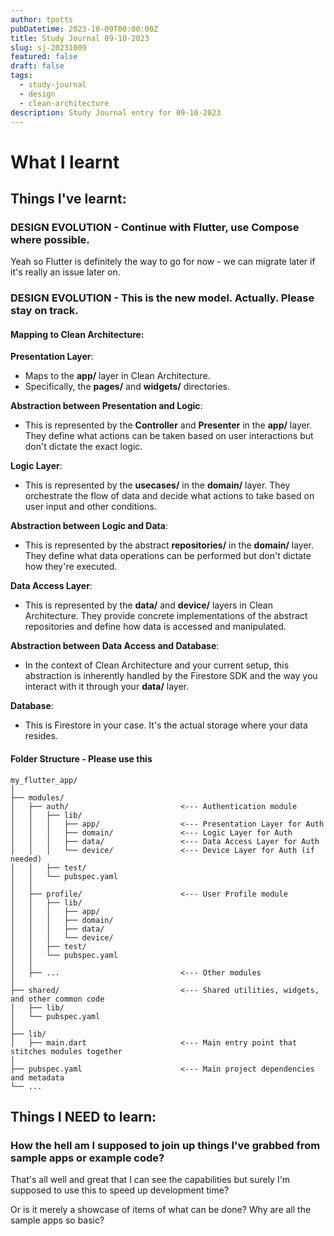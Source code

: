 ```yaml
---
author: tpotts
pubDatetime: 2023-10-09T00:00:00Z
title: Study Journal 09-10-2023
slug: sj-20231009
featured: false
draft: false
tags:
  - study-journal
  - design
  - clean-architecture
description: Study Journal entry for 09-10-2023
---
```


# What I learnt

## Things I've learnt:

### DESIGN EVOLUTION - Continue with Flutter, use Compose where possible.

Yeah so Flutter is definitely the way to go for now - we can migrate later if it's really an issue later on.

### DESIGN EVOLUTION - This is the new model. Actually. Please stay on track.

#### **Mapping to Clean Architecture:**

**Presentation Layer**:

- Maps to the **app/** layer in Clean Architecture.
- Specifically, the **pages/** and **widgets/** directories.

**Abstraction between Presentation and Logic**:

- This is represented by the **Controller** and **Presenter** in the **app/** layer. They define what actions can be taken based on user interactions but don't dictate the exact logic.

**Logic Layer**:

- This is represented by the **usecases/** in the **domain/** layer. They orchestrate the flow of data and decide what actions to take based on user input and other conditions.

**Abstraction between Logic and Data**:

- This is represented by the abstract **repositories/** in the **domain/** layer. They define what data operations can be performed but don't dictate how they're executed.

**Data Access Layer**:

- This is represented by the **data/** and **device/** layers in Clean Architecture. They provide concrete implementations of the abstract repositories and define how data is accessed and manipulated.

**Abstraction between Data Access and Database**:

- In the context of Clean Architecture and your current setup, this abstraction is inherently handled by the Firestore SDK and the way you interact with it through your **data/** layer.

**Database**:

- This is Firestore in your case. It's the actual storage where your data resides.

#### Folder Structure - Please use this

    my_flutter_app/
    │
    ├── modules/
    │   ├── auth/                         <--- Authentication module
    │   │   ├── lib/
    │   │   │   ├── app/                  <--- Presentation Layer for Auth
    │   │   │   ├── domain/               <--- Logic Layer for Auth
    │   │   │   ├── data/                 <--- Data Access Layer for Auth
    │   │   │   └── device/               <--- Device Layer for Auth (if needed)
    │   │   ├── test/
    │   │   └── pubspec.yaml
    │   │
    │   ├── profile/                      <--- User Profile module
    │   │   ├── lib/
    │   │   │   ├── app/
    │   │   │   ├── domain/
    │   │   │   ├── data/
    │   │   │   └── device/
    │   │   ├── test/
    │   │   └── pubspec.yaml
    │   │
    │   ├── ...                           <--- Other modules
    │
    ├── shared/                           <--- Shared utilities, widgets, and other common code
    │   ├── lib/
    │   └── pubspec.yaml
    │
    ├── lib/
    │   ├── main.dart                     <--- Main entry point that stitches modules together
    │
    ├── pubspec.yaml                      <--- Main project dependencies and metadata
    └── ...

## Things I NEED to learn:

### How the hell am I supposed to join up things I've grabbed from sample apps or example code?

That's all well and great that I can see the capabilities but surely I'm supposed to use this to speed up development time?

Or is it merely a showcase of items of what can be done? Why are all the sample apps so basic?
